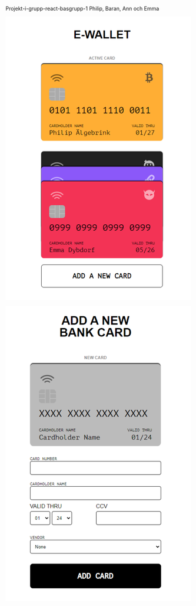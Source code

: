 Projekt-i-grupp-react-basgrupp-1
Philip, Baran, Ann och Emma 


![Preview-image-1](/img/E-wallet.png)

![Preview-image-2](/img/AddBankCard.png)